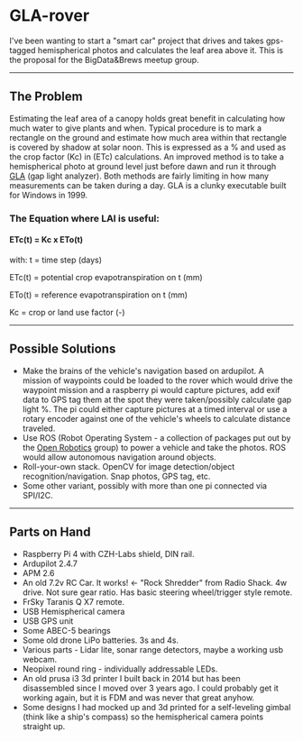 # GLA-rover

I've been wanting to start a "smart car" project that drives and takes gps-tagged hemispherical photos and calculates the leaf area above it. This is the proposal for the BigData&Brews meetup group.
***
## The Problem
Estimating the leaf area of a canopy holds great benefit in calculating how much water to give plants and when. Typical procedure is to mark a rectangle on the ground and estimate how much area within that rectangle is covered by shadow at solar noon. This is expressed as a % and used as the crop factor (Kc) in (ETc) calculations. An improved method is to take a hemispherical photo at ground level just before dawn and run it through [GLA](https://www.caryinstitute.org/science/our-scientists/dr-charles-d-canham/gap-light-analyzer-gla) (gap light analyzer). Both methods are fairly limiting in how many measurements can be taken during a day. GLA is a clunky executable built for Windows in 1999. 

### The Equation where LAI is useful: 

#### ETc(t) = Kc x ETo(t)
with: t = time step (days)

ETc(t) = potential crop evapotranspiration on t (mm)

ETo(t) = reference evapotranspiration on t (mm)

Kc = crop or land use factor (-)
***

## Possible Solutions

* Make the brains of the vehicle's navigation based on ardupilot. A mission of waypoints could be loaded to the rover which would drive the waypoint mission and a raspberry pi would capture pictures, add exif data to GPS tag them at the spot they were taken/possibly calculate gap light %. The pi could either capture pictures at a timed interval or use a rotary encoder against one of the vehicle's wheels to calculate distance traveled. 
* Use ROS (Robot Operating System - a collection of packages put out by the [Open Robotics](https://www.openrobotics.org/) group) to power a vehicle and take the photos. ROS would allow autonomous navigation around objects.
* Roll-your-own stack. OpenCV for image detection/object recognition/navigation. Snap photos, GPS tag, etc.
* Some other variant, possibly with more than one pi connected via SPI/I2C. 

***

## Parts on Hand

* Raspberry Pi 4 with CZH-Labs shield, DIN rail.
* Ardupilot 2.4.7
* APM 2.6
* An old 7.2v RC Car. It works! <- "Rock Shredder" from Radio Shack. 4w drive. Not sure gear ratio. Has basic steering wheel/trigger style remote. 
* FrSky Taranis Q X7 remote. 
* USB Hemispherical camera
* USB GPS unit
* Some ABEC-5 bearings
* Some old drone LiPo batteries. 3s and 4s. 
* Various parts - Lidar lite, sonar range detectors, maybe a working usb webcam.
* Neopixel round ring - individually addressable LEDs. 
* An old prusa i3 3d printer I built back in 2014 but has been disassembled since I moved over 3 years ago. I could probably get it working again, but it is FDM and was never that great anyhow.  
* Some designs I had mocked up and 3d printed for a self-leveling gimbal (think like a ship's compass) so the hemispherical camera points straight up.
